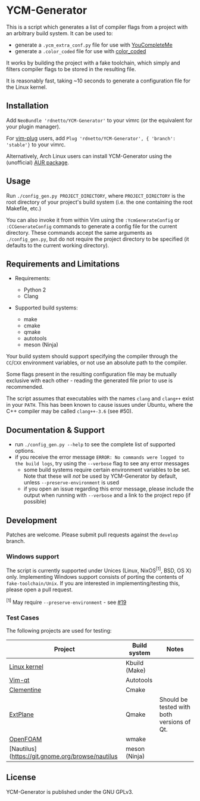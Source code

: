 # YCM-Generator
This is a script which generates a list of compiler flags from a project with an arbitrary build system. It can be used to:

* generate a ```.ycm_extra_conf.py``` file for use with [YouCompleteMe](https://github.com/Valloric/YouCompleteMe)
* generate a ```.color_coded``` file for use with [color_coded](https://github.com/jeaye/color_coded)

It works by building the project with a fake toolchain, which simply and filters compiler flags to be stored in the resulting file.

It is reasonably fast, taking ~10 seconds to generate a configuration file for the Linux kernel.

## Installation
Add ```NeoBundle 'rdnetto/YCM-Generator'``` to your vimrc (or the equivalent for your plugin manager).

For [vim-plug](https://github.com/junegunn/vim-plug) users, add ```Plug 'rdnetto/YCM-Generator', { 'branch': 'stable'}``` to your vimrc.

Alternatively, Arch Linux users can install YCM-Generator using the (unofficial) [AUR package](https://aur.archlinux.org/packages/ycm-generator-git/).

## Usage
Run ```./config_gen.py PROJECT_DIRECTORY```, where ```PROJECT_DIRECTORY``` is the root directory of your project's build system (i.e. the one containing the root Makefile, etc.)

You can also invoke it from within Vim using the ```:YcmGenerateConfig``` or ```:CCGenerateConfig``` commands to generate a config file for the current directory. These commands accept the same arguments as ```./config_gen.py```, but do not require the project directory to be specified (it defaults to the current working directory).

## Requirements and Limitations
* Requirements:
    + Python 2
    + Clang

* Supported build systems:
    + make
    + cmake
    + qmake
    + autotools
    + meson (Ninja)

Your build system should support specifying the compiler through the ```CC```/```CXX``` environment variables, or not use an absolute path to the compiler.

Some flags present in the resulting configuration file may be mutually exclusive with each other - reading the generated file prior to use is recommended.

The script assumes that executables with the names `clang` and `clang++` exist in your `PATH`. This has been known to cause issues under Ubuntu, where the C++ compiler may be called `clang++-3.6` (see #50).

## Documentation & Support
* run ```./config_gen.py --help``` to see the complete list of supported options.
* if you receive the error message ```ERROR: No commands were logged to the build logs```, try using the ```--verbose``` flag to see any error messages
    + some build systems require certain environment variables to be set. Note that these will *not* be used by YCM-Generator by default, unless `--preserve-environment` is used
    + if you open an issue regarding this error message, please include the output when running with ```--verbose``` and a link to the project repo (if possible)

## Development
Patches are welcome. Please submit pull requests against the ```develop``` branch.

### Windows support
The script is currently supported under Unices (Linux, NixOS<sup>[1]</sup>, BSD, OS X) only.
Implementing Windows support consists of porting the contents of ```fake-toolchain/Unix```.
If you are interested in implementing/testing this, please open a pull request.

<sup>[1]</sup> May require `--preserve-environment` - see [#19](https://github.com/rdnetto/YCM-Generator/issues/19)

### Test Cases
The following projects are used for testing:

| Project                                                                   | Build system      | Notes  |
| ------------------------------------------------------------------------- | ----------------- | ------ |
| [Linux kernel](https://git.kernel.org)                                    | Kbuild (Make)     |        |
| [Vim-qt](https://bitbucket.org/equalsraf/vim-qt.git)                      | Autotools         |        |
| [Clementine](https://github.com/clementine-player/Clementine.git)         | Cmake             |        |
| [ExtPlane](https://github.com/vranki/ExtPlane.git)                        | Qmake             | Should be tested with both versions of Qt. |
| [OpenFOAM](https://github.com/OpenFOAM/OpenFOAM-3.0.x.git)                | wmake             |        |
| [Nautilus](https://git.gnome.org/browse/nautilus                          | meson (Ninja)     |        |

## License
YCM-Generator is published under the GNU GPLv3.

